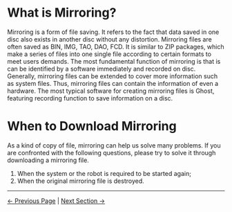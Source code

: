 # What is Mirroring?

Mirroring is a form of file saving. It refers to the fact that data saved in one disc also exists in another disc without any distortion. Mirroring files are often saved as BIN, IMG, TAO, DAO, FCD. It is similar to ZIP packages, which make a series of files into one single file according to certain formats to meet users demands. The most fundamental function of mirroring is that is can be identified by a software immediately and recorded on disc. Generally, mirroring files can be extended to cover more information such as system files. Thus, mirroring files can contain the information of even a hardware. The most typical software for creating mirroring files is Ghost, featuring recording function to save information on a disc.

# When to Download Mirroring

As a kind of copy of file, mirroring can help us solve many problems. If you are confronted with the following questions, please try to solve it through downloading a mirroring file.

1. When the system or the robot is required to be started again;
2. When the original mirroring file is destroyed.

---
[← Previous Page](../8.3-softwareSource.md) | [Next Section →](8.4-SystemInformation/README.md)